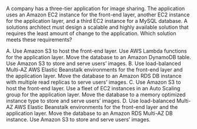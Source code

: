 A company has a three-tier application for image sharing. The application uses an Amazon EC2 instance for the front-end layer, another EC2 instance for the application layer, and a third EC2 instance for a MySQL database. A solutions architect must design a scalable and highly available solution that requires the least amount of change to the application. Which solution meets these requirements? 

A. Use Amazon S3 to host the front-end layer. Use AWS Lambda functions for the application layer. Move the database to an Amazon DynamoDB table. Use Amazon S3 to store and serve users’ images. 
B. Use load-balanced Multi-AZ AWS Elastic Beanstalk environments for the front-end layer and the application layer. Move the database to an Amazon RDS DB instance with multiple read replicas to serve users’ images. 
C. Use Amazon S3 to host the front-end layer. Use a ­fleet of EC2 instances in an Auto Scaling group for the application layer. Move the database to a memory optimized instance type to store and serve users’ images. 
D. Use load-balanced Multi-AZ AWS Elastic Beanstalk environments for the front-end layer and the application layer. Move the database to an Amazon RDS Multi-AZ DB instance. Use Amazon S3 to store and serve users’ images.